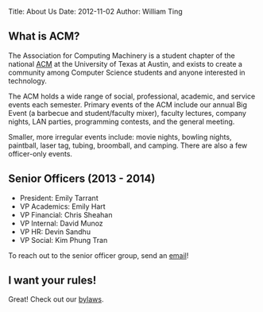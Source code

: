 Title: About Us
Date: 2012-11-02
Author: William Ting

## What is ACM?

The Association for Computing Machinery is a student chapter of the national
[ACM][acm] at the University of Texas at Austin, and exists to create a
community among Computer Science students and anyone interested in technology.

The ACM holds a wide range of social, professional, academic, and service events
each semester. Primary events of the ACM include our annual Big Event (a
barbecue and student/faculty mixer), faculty lectures, company nights, LAN
parties, programming contests, and the general meeting.

Smaller, more irregular events include: movie nights, bowling nights, paintball,
laser tag, tubing, broomball, and camping.  There are also a few officer-only
events.

## Senior Officers (2013 - 2014)

- President: Emily Tarrant
- VP Academics: Emily Hart
- VP Financial: Chris Sheahan
- VP Internal: David Munoz
- VP HR: Devin Sandhu
- VP Social: Kim Phung Tran

To reach out to the senior officer group, send an
<a href="http://www.google.com/recaptcha/mailhide/d?k=01nSTSDdRoasei9yq9TRrF2w==&amp;c=HyzCkW9991-A87glm9uxZhIs5J2ZRCKzQHnU4JXYffc="
onclick="window.open('http://www.google.com/recaptcha/mailhide/d?k\07501nSTSDdRoasei9yq9TRrF2w\75\75\46c\75HyzCkW9991-A87glm9uxZhIs5J2ZRCKzQHnU4JXYffc\075',
'', 'toolbar=0,scrollbars=0,location=0,statusbar=0,menubar=0,resizable=0,width=500,height=300');
return false;" title="Reveal this e-mail address">email</a>!

## I want your rules!

Great! Check out our [bylaws][bylaws].

[acm]: http://www.acm.org/
[bylaws]: http://www.utacm.org/static/pdfs/bylaws.pdf
